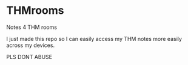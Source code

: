# THMrooms
Notes 4 THM rooms

I just made this repo so I can easily access my THM notes more easily across my devices.

PLS DONT ABUSE 
